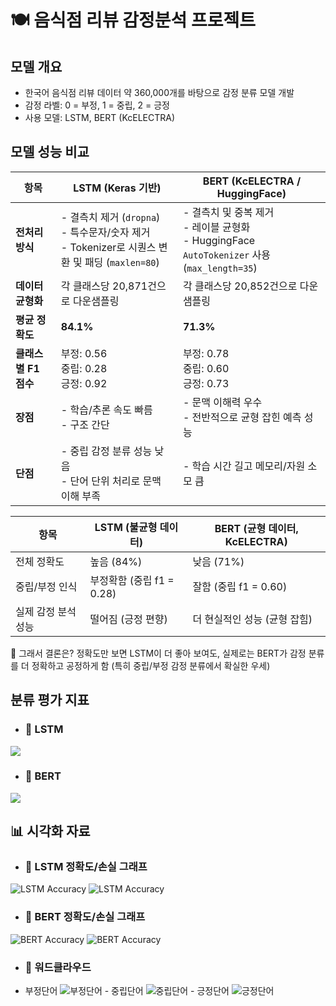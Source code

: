 # 🍽️ 음식점 리뷰 감정분석 프로젝트

## 모델 개요
- 한국어 음식점 리뷰 데이터 약 360,000개를 바탕으로 감정 분류 모델 개발
- 감정 라벨: 0 = 부정, 1 = 중립, 2 = 긍정
- 사용 모델: LSTM, BERT (KcELECTRA)



## 모델 성능 비교

| 항목             | LSTM (Keras 기반)                                                               | BERT (KcELECTRA / HuggingFace)                                                   |
| -------------- | ----------------------------------------------------------------------------- | -------------------------------------------------------------------------------- |
| **전처리 방식**     | - 결측치 제거 (`dropna`)<br>- 특수문자/숫자 제거<br>- Tokenizer로 시퀀스 변환 및 패딩 (`maxlen=80`) | - 결측치 및 중복 제거<br>- 레이블 균형화<br>- HuggingFace `AutoTokenizer` 사용 (`max_length=35`) |
| **데이터 균형화**    | 각 클래스당 20,871건으로 다운샘플링                                                        | 각 클래스당 20,852건으로 다운샘플링                                                           |
| **평균 정확도**     | **84.1%**                                                                     | **71.3%**                                                                        |
| **클래스별 F1 점수** | 부정: 0.56<br>중립: 0.28<br>긍정: 0.92                                              | 부정: 0.78<br>중립: 0.60<br>긍정: 0.73                                                 |
| **장점**         | - 학습/추론 속도 빠름<br>- 구조 간단                                                      | - 문맥 이해력 우수<br>- 전반적으로 균형 잡힌 예측 성능                                               |
| **단점**         | - 중립 감정 분류 성능 낮음<br>- 단어 단위 처리로 문맥 이해 부족                                      | - 학습 시간 길고 메모리/자원 소모 큼                                                           |


| 항목          | LSTM (불균형 데이터)      | BERT (균형 데이터, KcELECTRA) |
| ----------- | ------------------- | ------------------------ |
| 전체 정확도      | 높음 (84%)            | 낮음 (71%)                 |
| 중립/부정 인식    | 부정확함 (중립 f1 = 0.28) | 잘함 (중립 f1 = 0.60)        |
| 실제 감정 분석 성능 | 떨어짐 (긍정 편향)         | 더 현실적인 성능 (균형 잡힘)        |

📌 그래서 결론은?
정확도만 보면 LSTM이 더 좋아 보여도,
실제로는 BERT가 감정 분류를 더 정확하고 공정하게 함
(특히 중립/부정 감정 분류에서 확실한 우세)

## 분류 평가 지표
- ### 🔹 LSTM
![](plots/lstmreport.png)

- ### 🔹 BERT
![](plots/bertreport.png)

## 📊 시각화 자료
- ### 🔹 LSTM 정확도/손실 그래프
![LSTM Accuracy](plots/lstm1.png) ![LSTM Accuracy](plots/lstm2.png)
- ### 🔹 BERT 정확도/손실 그래프
![BERT Accuracy](plots/bert1.png) ![BERT Accuracy](plots/bert2.png)
- ### 🔹 워드클라우드
- 부정단어 ![부정단어](plots/bad.png) - 중립단어 ![중립단어](plots/soso.png) - 긍정단어 ![긍정단어](plots/good.png)
